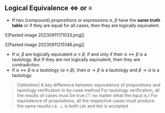 ## Logical Equivalence $\Leftrightarrow$ or $\equiv$

- If two (compound) propositions or expressions $\alpha$, $\beta$ have the **same truth table** or if they are equal for all cases, then they are logically equivalent.

![[Pasted image 20230911171033.png]]

![[Pasted image 20230911215146.png]]

- If $\alpha$, $\beta$ are logically equivalent $\alpha \equiv \beta$, if and only if their $\alpha \leftrightarrow \beta$ is a tautology. But if they are not logically equivalent, then they are contradiction.
- If $\alpha \leftrightarrow \beta$ is a tautology ($\alpha \equiv \beta$), then $\alpha \rightarrow \beta$ is a tautology and $\beta \rightarrow \alpha$ is a tautology.

> [!attention] A key difference between equivalence of propositions and tautology verification in by-case method
> For tautology verification, all the results of cases must be true ($\top$ no matter what the input is.)
> For equivalence of propositions, all the respective cases must produce the same results i.e. $\bot$ is both `LHS` and `RHS` is accepted.

